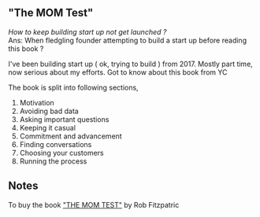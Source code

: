 ## "The MOM Test"
<p> <i>How to keep building start up not get launched  ?</i>
</br> Ans: When fledgling founder attempting to build a start up before reading this book ?

<p> I've been building start up ( ok, trying to build ) from 2017. Mostly part time, now serious about my efforts. Got to know about this book from YC


The book is split into following sections,

1. Motivation</br>
2. Avoiding bad data </br>
3. Asking important questions</br>
4. Keeping it casual
5. Commitment and advancement
6. Finding conversations
7. Choosing your customers
8. Running the process



## Notes

To buy the book ["THE MOM TEST"](https://www.amazon.com/Mom-Test-customers-business-everyone-ebook/dp/B01H4G2J1U/ref=sr_1_1?crid=105TQ5CVZ4I5R&dib=eyJ2IjoiMSJ9.ITDVPwc5rZdL32nBCK8ZI1ajyk9UXZ4mPL6opWVG9K764dDqvFYf1CGsLNHUVLJBICVhFUtdlkE6WS1CORzfmvvTXq8PcblINHNbEWRtNaaj1VYqQyfpT_hAUYn2ANcZV608ZmY7gMvYTaPLCI9ZzgHSMZkT9ii_CXo_9T9jCDUK4MhNPVL3W4U7-d7mzIHHKor_Ba7TpBzti_4ms0sA96DVk368wU6ha-YtyvfmaNE.SauDrdgb2sI1qYEGLDUpXS3YETFPIW75CGMnkhz--sg&dib_tag=se&keywords=the+mom+test&qid=1727281651&sprefix=the+mom+test%2Caps%2C193&sr=8-1) by Rob Fitzpatric
